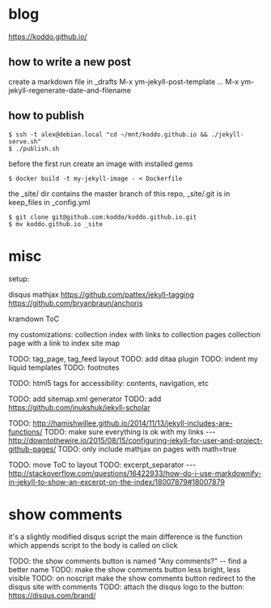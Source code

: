 # blog

https://koddo.github.io/

## how to write a new post
create a markdown file in _drafts
M-x ym-jekyll-post-template
...
M-x ym-jekyll-regenerate-date-and-filename

## how to publish

```
$ ssh -t alex@debian.local "cd ~/mnt/koddo.github.io && ./jekyll-serve.sh"
$ ./publish.sh
```

before the first run create an image with installed gems

```
$ docker build -t my-jekyll-image - < Dockerfile
```

the _site/ dir contains the master branch of this repo, _site/.git is in keep_files in _config.yml

```
$ git clone git@github.com:koddo/koddo.github.io.git
$ mv koddo.github.io _site
```



misc
=======================

setup:

disqus
mathjax
https://github.com/pattex/jekyll-tagging
https://github.com/bryanbraun/anchorjs

kramdown ToC

my customizations:
collection index with links to collection pages
collection page with a link to index
site map


TODO: tag_page, tag_feed layout
TODO: add ditaa plugin
TODO: indent my liquid templates
TODO: footnotes

TODO: html5 tags for accessibility: contents, navigation, etc

TODO: add sitemap.xml generator
TODO: add https://github.com/inukshuk/jekyll-scholar

TODO: http://hamishwillee.github.io/2014/11/13/jekyll-includes-are-functions/
TODO: make sure everything is ok with my links --- http://downtothewire.io/2015/08/15/configuring-jekyll-for-user-and-project-github-pages/
TODO: only include mathjax on pages with math=true 

TODO: move ToC to layout
TODO: excerpt_separator --- http://stackoverflow.com/questions/16422933/how-do-i-use-markdownify-in-jekyll-to-show-an-excerpt-on-the-index/18007879#18007879

show comments
====================

it's a slightly modified disqus script
the main difference is the function which appends script to the body is called on click

TODO: the show comments button is named "Any comments?" -- find a better name
TODO: make the show comments button less bright, less visible
TODO: on noscript make the show comments button redirect to the disqus site with comments
TODO: attach the disqus logo to the button: https://disqus.com/brand/

